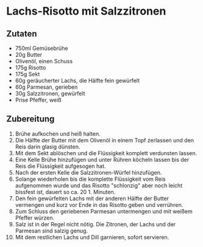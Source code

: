 # Lachs-Risotto mit Salzzitronen

## Zutaten

- 750ml Gemüsebrühe
- 20g Butter
- Olivenöl, einen Schuss
- 175g Risotto
- 175g Sekt
- 60g geräucherter Lachs, die Hälfte fein gewürfelt
- 60g Parmesan, gerieben
- 30g Salzzitronen, gewürfelt
- Prise Pfeffer, weiß

## Zubereitung

1. Brühe aufkochen und heiß halten.
1. Die Hälfte der Butter mit dem Olivenöl in einem Topf zerlassen und den Reis darin glasig dünsten.
1. Mit dem Sekt ablöschen und die Flüssigkeit komplett verdunsten lassen.
1. Eine Kelle Brühe hinzufügen und unter Rühren köcheln lassen bis der Reis die Flüssigkeit aufgesogen hat.
1. Nach der ersten Kelle die Salzzitronen-Würfel hinzufügen.
1. Solange wiederholen bis die komplette Flüssigkeit vom Reis aufgenommen wurde und das Risotto "schlonzig" aber noch leicht bissfest ist, dauert so ca. 20 1. Minuten.
1. Den fein gewürfelten Lachs mit der anderen Hälfte der Butter vermengen und kurz vor Ende in das Risotto geben und verrühren.
1. Zum Schluss den geriebenen Parmesan untermengen und mit weißem Pfeffer würzen.
1. Salz ist in der Regel nicht nötig. Die Zitronen, der Lachs und der Parmesan sind salzig genug.
1. Mit dem restlichen Lachs und Dill garnieren, sofort servieren.
